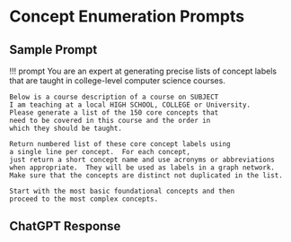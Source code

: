 # Concept Enumeration Prompts

## Sample Prompt

!!! prompt
    You are an expert at generating precise lists of concept labels
    that are taught in college-level computer science courses.

    Below is a course description of a course on SUBJECT
    I am teaching at a local HIGH SCHOOL, COLLEGE or University.
    Please generate a list of the 150 core concepts that
    need to be covered in this course and the order in
    which they should be taught.

    Return numbered list of these core concept labels using
    a single line per concept.  For each concept,
    just return a short concept name and use acronyms or abbreviations
    when appropriate.  They will be used as labels in a graph network.
    Make sure that the concepts are distinct not duplicated in the list.

    Start with the most basic foundational concepts and then
    proceed to the most complex concepts.


## ChatGPT Response